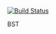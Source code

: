 [![Build Status](https://travis-ci.org/bparrish206/BST.svg)](https://travis-ci.org/bparrish206/BST)



BST



